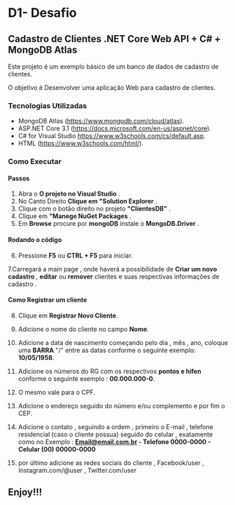 # D1- Desafio

## Cadastro de Clientes .NET Core Web API + C# + MongoDB Atlas 
Este projeto é um exemplo básico de um banco de dados de cadastro de clientes.

O objetivo é Desenvolver uma aplicação Web para cadastro de clientes.

### Tecnologias Utilizadas 
* MongoDB Atlas (https://www.mongodb.com/cloud/atlas).
* ASP.NET Core 3.1 (https://docs.microsoft.com/en-us/aspnet/core).
* C# for Visual Studio https://www.w3schools.com/cs/default.asp.
* HTML (https://www.w3schools.com/html/).

### Como Executar
#### Passos

1. Abra o **O projeto no Visual Studio** .
2. No Canto Direito **Clique em "Solution Explorer** .
3. Clique com o botão direito no projeto **"ClientesDB"** .
4. Clique em **"Manege NuGet Packages** .
5. Em **Browse** procure por **mongoDB** instale o **MongoDB.Driver** .

#### Rodando o código

6. Pressione **F5** ou **CTRL + F5** para iniciar.

7.Carregará a main page , onde haverá a possibilidade de **Criar um novo cadastro** , **editar** ou **remover** clientes e suas respectivas informações de cadastro .

#### Como Registrar um cliente
8. Clique em **Registrar Novo Cliente**.
9. Adicione o nome do cliente no campo **Nome**.
10. Adicione a data de nascimento começando pelo dia , mês , ano, coloque uma **BARRA** "/" entre as datas conforme o seguinte exemplo: **10/05/1958**.
11. Adicione os números do RG com os respectivos **pontos e  hífen** conforme o seguinte exemplo : **00.000.000-0**.
12. O mesmo vale para o CPF.
13. Adicione o endereço seguido do número e/ou complemento e por fim o CEP.
14. Adicione o contato , seguindo a ordem , primeiro o E-mail , telefone residencial (caso o cliente possua) seguido do celular , exatamente como no Exemplo : **Email@email.com.br - Telefone 0000-0000 - Celular (00) 00000-0000**

15. por último adicione as redes sociais do cliente , Facebook/user , Instagram.com/@user , Twitter.com/user
## Enjoy!!!
